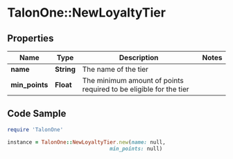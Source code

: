 # TalonOne::NewLoyaltyTier

## Properties

Name | Type | Description | Notes
------------ | ------------- | ------------- | -------------
**name** | **String** | The name of the tier | 
**min_points** | **Float** | The minimum amount of points required to be eligible for the tier | 

## Code Sample

```ruby
require 'TalonOne'

instance = TalonOne::NewLoyaltyTier.new(name: null,
                                 min_points: null)
```


